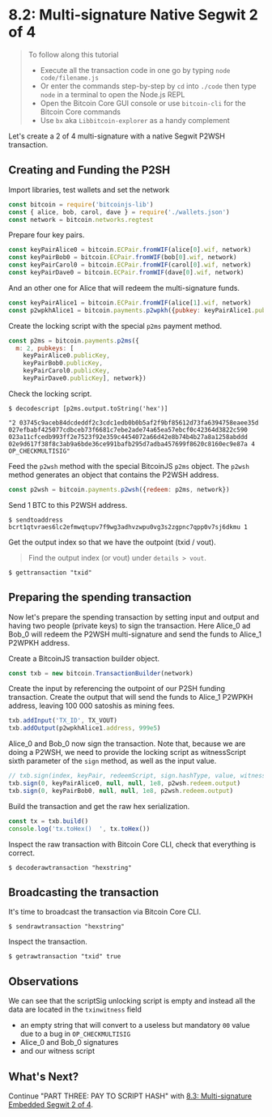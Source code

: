 # 8.2: Multi-signature Native Segwit 2 of 4

> To follow along this tutorial
> * Execute all the transaction code in one go by typing `node code/filename.js`   
> * Or enter the commands step-by-step by `cd` into `./code` then type `node` in a terminal to open the Node.js REPL   
> * Open the Bitcoin Core GUI console or use `bitcoin-cli` for the Bitcoin Core commands
> * Use `bx` aka `Libbitcoin-explorer` as a handy complement 

Let's create a 2 of 4 multi-signature with a native Segwit P2WSH transaction.


## Creating and Funding the P2SH 
 
Import libraries, test wallets and set the network
```javascript
const bitcoin = require('bitcoinjs-lib')
const { alice, bob, carol, dave } = require('./wallets.json')
const network = bitcoin.networks.regtest
```

Prepare four key pairs.
```javascript
const keyPairAlice0 = bitcoin.ECPair.fromWIF(alice[0].wif, network)
const keyPairBob0 = bitcoin.ECPair.fromWIF(bob[0].wif, network)
const keyPairCarol0 = bitcoin.ECPair.fromWIF(carol[0].wif, network)
const keyPairDave0 = bitcoin.ECPair.fromWIF(dave[0].wif, network)
```

And an other one for Alice that will redeem the multi-signature funds.
```javascript
const keyPairAlice1 = bitcoin.ECPair.fromWIF(alice[1].wif, network)
const p2wpkhAlice1 = bitcoin.payments.p2wpkh({pubkey: keyPairAlice1.publicKey, network})
```

Create the locking script with the special `p2ms` payment method.
```javascript
const p2ms = bitcoin.payments.p2ms({
  m: 2, pubkeys: [
    keyPairAlice0.publicKey,
    keyPairBob0.publicKey,
    keyPairCarol0.publicKey,
    keyPairDave0.publicKey], network})
```

Check the locking script.
```
$ decodescript [p2ms.output.toString('hex')]
``` 
`"2 03745c9aceb84dcdeddf2c3cdc1edb0b0b5af2f9bf85612d73fa6394758eaee35d 
027efbabf425077cdbceb73f6681c7ebe2ade74a65ea57ebcf0c42364d3822c590 
023a11cfcedb993ff2e7523f92e359c4454072a66d42e8b74b4b27a8a1258abddd 
02e9d617f38f8c3ab9a6bde36ce991bafb295d7adba457699f8620c8160ec9e87a 4 OP_CHECKMULTISIG"`

Feed the `p2wsh` method with the special BitcoinJS `p2ms` object.
The `p2wsh` method generates an object that contains the P2WSH address.
```javascript
const p2wsh = bitcoin.payments.p2wsh({redeem: p2ms, network})
```

Send 1 BTC to this P2WSH address. 
```
$ sendtoaddress bcrt1qtvraes6lc2efmwqtupv7f9wg3adhvzwpu0vg3s2zgpnc7qpp0v7sj6dkmu 1
```

Get the output index so that we have the outpoint (txid / vout).
> Find the output index (or vout) under `details > vout`.
```
$ gettransaction "txid"
```


## Preparing the spending transaction

Now let's prepare the spending transaction by setting input and output and having two people (private keys) to sign the 
transaction. 
Here Alice_0 ad Bob_0 will redeem the P2WSH multi-signature and send the funds to Alice_1 P2WPKH address.

Create a BitcoinJS transaction builder object.
```javascript
const txb = new bitcoin.TransactionBuilder(network)
```

Create the input by referencing the outpoint of our P2SH funding transaction.
Create the output that will send the funds to Alice_1 P2WPKH address, leaving 100 000 satoshis as mining fees.
```javascript
txb.addInput('TX_ID', TX_VOUT)
txb.addOutput(p2wpkhAlice1.address, 999e5)
```

Alice_0 and Bob_0 now sign the transaction.
Note that, because we are doing a P2WSH, we need to provide the locking script as witnessScript sixth parameter of the 
`sign` method, as well as the input value.
```javascript
// txb.sign(index, keyPair, redeemScript, sign.hashType, value, witnessScript)
txb.sign(0, keyPairAlice0, null, null, 1e8, p2wsh.redeem.output)
txb.sign(0, keyPairBob0, null, null, 1e8, p2wsh.redeem.output)
```

Build the transaction and get the raw hex serialization.
```javascript
const tx = txb.build()
console.log('tx.toHex()  ', tx.toHex())
```

Inspect the raw transaction with Bitcoin Core CLI, check that everything is correct.
```
$ decoderawtransaction "hexstring"
```


## Broadcasting the transaction

It's time to broadcast the transaction via Bitcoin Core CLI.
```
$ sendrawtransaction "hexstring"
```

Inspect the transaction.
```
$ getrawtransaction "txid" true
```


## Observations

We can see that the scriptSig unlocking script is empty and instead all the data are located in the `txinwitness` field
  * an empty string that will convert to a useless but mandatory `00` value due to a bug in `OP_CHECKMULTISIG`
  * Alice_0 and Bob_0 signatures
  * and our witness script


## What's Next?

Continue "PART THREE: PAY TO SCRIPT HASH" with [8.3: Multi-signature Embedded Segwit 2 of 4](08_3_Multisig_P2SH_P2WSH_P2MS_2_4.md).
